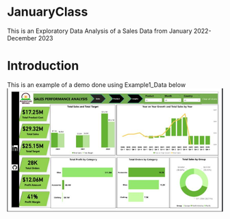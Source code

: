 # JanuaryClass
This is an Exploratory Data Analysis of a Sales Data from January 2022-December 2023

# Introduction
This is an example of a demo done using Example1_Data below
![](Example1_Data.JPG)

